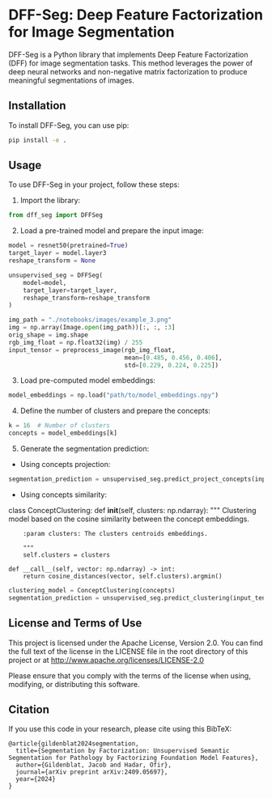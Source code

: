 # DFF-Seg: Deep Feature Factorization for Image Segmentation

DFF-Seg is a Python library that implements Deep Feature Factorization (DFF) for image segmentation tasks. This method leverages the power of deep neural networks and non-negative matrix factorization to produce meaningful segmentations of images.

## Installation

To install DFF-Seg, you can use pip:

```bash
pip install -e .
```

## Usage

To use DFF-Seg in your project, follow these steps:

1. Import the library:

```python
from dff_seg import DFFSeg
```

2. Load a pre-trained model and prepare the input image:

```python
model = resnet50(pretrained=True)
target_layer = model.layer3
reshape_transform = None

unsupervised_seg = DFFSeg(
    model=model,
    target_layer=target_layer,
    reshape_transform=reshape_transform
)

img_path = "./notebooks/images/example_3.png"
img = np.array(Image.open(img_path))[:, :, :3]
orig_shape = img.shape
rgb_img_float = np.float32(img) / 255
input_tensor = preprocess_image(rgb_img_float,
                                mean=[0.485, 0.456, 0.406],
                                std=[0.229, 0.224, 0.225])

```

3. Load pre-computed model embeddings:

```python
model_embeddings = np.load("path/to/model_embeddings.npy")
```

4. Define the number of clusters and prepare the concepts:

```python
k = 16  # Number of clusters
concepts = model_embeddings[k]
```

5. Generate the segmentation prediction:

* Using concepts projection:
```python
segmentation_prediction = unsupervised_seg.predict_project_concepts(input_tensor, concepts)
```

* Using concepts similarity:

class ConceptClustering:
    def __init__(self, clusters: np.ndarray):
        """
        Clustering model based on the cosine similarity between the concept
        embeddings.

        :param clusters: The clusters centroids embeddings.

        """
        self.clusters = clusters

    def __call__(self, vector: np.ndarray) -> int:
        return cosine_distances(vector, self.clusters).argmin()

```python
clustering_model = ConceptClustering(concepts)
segmentation_prediction = unsupervised_seg.predict_clustering(input_tensor, clustering_model)
```

## License and Terms of Use

This project is licensed under the Apache License, Version 2.0. You can find the full text of the license in the LICENSE file in the root directory of this project or at http://www.apache.org/licenses/LICENSE-2.0

Please ensure that you comply with the terms of the license when using, modifying, or distributing this software.


## Citation

If you use this code in your research, please cite using this BibTeX:

```
@article{gildenblat2024segmentation,
  title={Segmentation by Factorization: Unsupervised Semantic Segmentation for Pathology by Factorizing Foundation Model Features},
  author={Gildenblat, Jacob and Hadar, Ofir},
  journal={arXiv preprint arXiv:2409.05697},
  year={2024}
}
```
